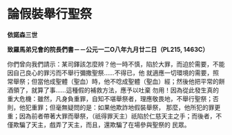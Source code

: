 # 論假裝舉行聖祭


**依諾森三世**

**致羅馬弟兄會的院長們書－－公元一二O八年九月廿二日（PL215, 1463C）**





你們曾向我們請示：某司鐸該怎麼辨？他一時不慎，陷於大罪，而迫於需要，不能因自己良心的罪污而不舉行彌撒聖祭……不得已，他
就適應一切環境的需要，照常舉祭；但當他成聖體（聖血）時，他不唸成聖體（聖血）經；然後他把平常的餅酒領了，就算了事……這種假的補救方法，應予以吐棄
勿用！因為從此發生真的重大危機：雖然，凡身負重罪，自知不堪舉祭者，理應敬畏地，不舉行聖祭；否則，他犯重罪；但毫無疑問的是：如果他欺詐地假裝舉祭，
那麼，他所犯的罪更重；因為前者帶著大罪而舉祭，（祇得罪天主）祇陷於仁慈天主之手；而後者，不僅欺騙了天主，戲弄了天主，而且，還欺騙了在場參與聖祭的
民眾。

